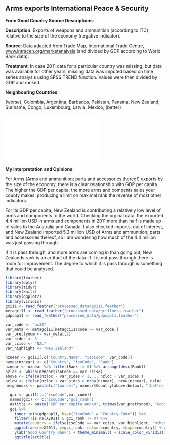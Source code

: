 




## Arms exports International Peace & Security

**From Good Country Source Descriptions**:

**Description**: Exports of weapons and ammunition (according to ITC) relative to the size of the economy (negative indicator).

**Source**: Data adapted from Trade Map, International Trade Centre, www.intracen.org/marketanalysis (and divided by GDP according to World Bank data).

**Treatment**: In case 2011 data for a particular country was missing, but data was available for other years, missing data was imputed based on time series analysis using SPSS TREND function. Values were then divided by GDP and ranked.

**Neighbouring Countries**:




(worse), Colombia, Argentina, Barbados, Pakistan, Panama, New Zealand, Suriname, Congo, Luxembourg, Latvia, Mexico, (better)



![](c034_ps34_files/figure-latex/unnamed-chunk-6-1.pdf)<!-- --> 

**My Interpretation and Opinions**:

For Arms (Arms and ammunition; parts and accessories thereof) exports by the size of the economy, there is a clear relationship with GDP per capita. The higher the GDP per capita, the more arms and compents sales your county makes, producing a limit on maximal rank the reverse of most other indicators.

For its GDP per capita, New Zealand is contributing a relatively low level of arms and components to the world. Checking the orginal data, the exported 4.4 million USD in arms and components in 2011 more than half is made up of sales to the Australia and Canada. I also checked imports, out of interest, and New Zealand imported 5.3 million USD of Arms and ammunition; parts and accessories thereof, so I am wondering how much of the 4.4 million was just passing through.

If it is pass through, and more arms are coming in than going out, New Zealands rank is an artifact of the data. If it is not pass through there is room for improvement. The degree to which it is pass through is something that could be analysed.



```r
library(feather)
library(dplyr)
library(tidyr)
library(knitr)
library(ggplot2)
library(viridis)
gci11 <- read_feather("processed_data/gci11.feather")
metagci11 <- read_feather("processed_data/gci11meta.feather")
gdpcap11 <- read_feather("processed_data/gdpcap11.feather")
```


```r
var_code <- "ps34"
var_meta <- metagci11[metagci11$code == var_code,]
var_prettynom <- var_meta[,2]
var_sides <- 5
var_cciso <- "NZL"
var_highlight <- "New Zealand"
```



```r
nznear <- gci11[,c("Country.Name", "isoCode", var_code)]
names(nznear) <- c("Country", "isoCode", "Rank")
nznear <- nznear %>% filter(Rank != 0) %>% arrange(desc(Rank))
nzloc <- which(nznear$isoCode == var_cciso)
above <- ifelse(nzloc - var_sides < 1, 1, nzloc - var_sides )
below <- ifelse(nzloc + var_sides > nrow(nznear), nrow(nznear), nzloc + var_sides )
neighbours <- paste(c("(worse)", nznear$Country[above:below], "(better)"),collapse=", ")
```



```r
  gci <- gci11[,c("isoCode",var_code)]
  names(gci) <- c("isoCode","gci_rank")
  axtitle <- paste("GDP per capita and\n", trimws(var_prettynom), "Good Country Rank")
  gci %>%
    inner_join(gdpcap11, by=c("isoCode" = "Country.Code")) %>%
    filter(!is.na(X2011) & gci_rank != 0) %>% 
    mutate(country = ifelse(isoCode == var_cciso, var_highlight, "other")) %>%
    ggplot(aes(x=X2011, y=gci_rank, colour=country, shape=country)) + geom_point() + xlab("GDP per capita 2011") +
    ylab("Good Country Rank") + theme_minimal() + scale_color_viridis(discrete=TRUE, begin=0, end=0.9) +
    ggtitle(axtitle)
```
